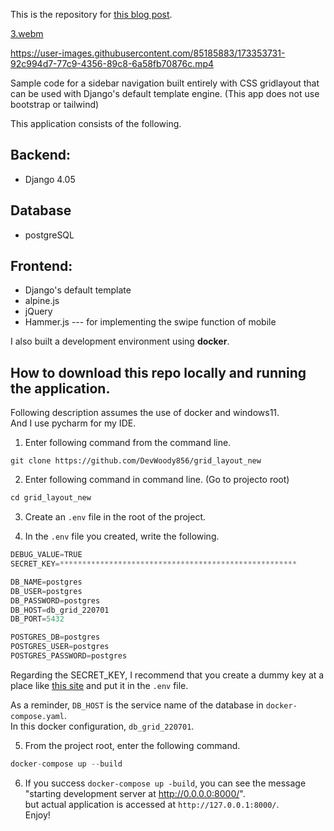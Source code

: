 This is the repository for [this blog post](https://rx-36.life/post/make-a-sidebar-menu-with-css-grid-layout/).  

[3.webm](https://user-images.githubusercontent.com/85185883/176752529-804e6d9f-0a3d-47b2-8b44-9e353acd87ae.webm)

https://user-images.githubusercontent.com/85185883/173353731-92c994d7-77c9-4356-89c8-6a58fb70876c.mp4


Sample code for a sidebar navigation built entirely with CSS gridlayout that can be used with Django's default template engine.
(This app does not use bootstrap or tailwind)

This application consists of the following.

## Backend:
- Django 4.05

## Database
- postgreSQL

## Frontend:
- Django's default template
- alpine.js
- jQuery
- Hammer.js --- for implementing the swipe function of mobile

I also built a development environment using **docker**.


## How to download this repo locally and running the application.  

Following description assumes the use of docker and windows11.  
And I use pycharm for my IDE.


1. Enter following command from the command line.
```
git clone https://github.com/DevWoody856/grid_layout_new
```

2. Enter following command in command line.
   (Go to projecto root)

```python
cd grid_layout_new
```

3. Create an `.env` file in the root of the project.

4. In the `.env` file you created, write the following.

```python
DEBUG_VALUE=TRUE
SECRET_KEY=*****************************************************

DB_NAME=postgres
DB_USER=postgres
DB_PASSWORD=postgres
DB_HOST=db_grid_220701
DB_PORT=5432

POSTGRES_DB=postgres
POSTGRES_USER=postgres
POSTGRES_PASSWORD=postgres
```
Regarding the SECRET_KEY, I recommend that you create a dummy key at a place like <a href="https://miniwebtool.com/django-secret-key-generator/" target="_blank">this site</a> and put it in the `.env` file.

As a reminder, `DB_HOST` is the service name of the database in `docker-compose.yaml`.  
In this docker configuration, `db_grid_220701`.  

5. From the project root, enter the following command.

```python
docker-compose up --build
```

6. If you success `docker-compose up -build`, you can see the message  
"starting development server at http://0.0.0.0:8000/".   
but actual application is accessed at `http://127.0.0.1:8000/`.   
Enjoy!